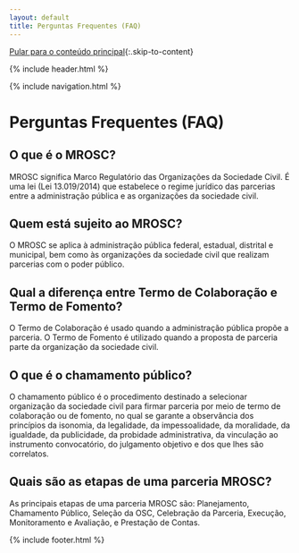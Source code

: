 ```yaml
---
layout: default
title: Perguntas Frequentes (FAQ)
---
```

<script>
document.documentElement.lang = 'pt-BR';
</script>

[Pular para o conteúdo principal](#conteudo-principal){:.skip-to-content}

{% include header.html %}

{% include navigation.html %}

<main id="conteudo-principal" markdown="1">

# Perguntas Frequentes (FAQ)

<div class="faq-container">
  <div class="faq-item">
    <h2 class="faq-question">O que é o MROSC?</h2>
    <div class="faq-answer">
      <p>MROSC significa Marco Regulatório das Organizações da Sociedade Civil. É uma lei (Lei 13.019/2014) que estabelece o regime jurídico das parcerias entre a administração pública e as organizações da sociedade civil.</p>
    </div>
  </div>

  <div class="faq-item">
    <h2 class="faq-question">Quem está sujeito ao MROSC?</h2>
    <div class="faq-answer">
      <p>O MROSC se aplica à administração pública federal, estadual, distrital e municipal, bem como às organizações da sociedade civil que realizam parcerias com o poder público.</p>
    </div>
  </div>

  <div class="faq-item">
    <h2 class="faq-question">Qual a diferença entre Termo de Colaboração e Termo de Fomento?</h2>
    <div class="faq-answer">
      <p>O Termo de Colaboração é usado quando a administração pública propõe a parceria. O Termo de Fomento é utilizado quando a proposta de parceria parte da organização da sociedade civil.</p>
    </div>
  </div>

  <div class="faq-item">
    <h2 class="faq-question">O que é o chamamento público?</h2>
    <div class="faq-answer">
      <p>O chamamento público é o procedimento destinado a selecionar organização da sociedade civil para firmar parceria por meio de termo de colaboração ou de fomento, no qual se garante a observância dos princípios da isonomia, da legalidade, da impessoalidade, da moralidade, da igualdade, da publicidade, da probidade administrativa, da vinculação ao instrumento convocatório, do julgamento objetivo e dos que lhes são correlatos.</p>
    </div>
  </div>

  <div class="faq-item">
    <h2 class="faq-question">Quais são as etapas de uma parceria MROSC?</h2>
    <div class="faq-answer">
      <p>As principais etapas de uma parceria MROSC são: Planejamento, Chamamento Público, Seleção da OSC, Celebração da Parceria, Execução, Monitoramento e Avaliação, e Prestação de Contas.</p>
    </div>
  </div>
</div>

<script>
document.addEventListener('DOMContentLoaded', (event) => {
  const questions = document.querySelectorAll('.faq-question');
  
  questions.forEach(question => {
    question.addEventListener('click', () => {
      const answer = question.nextElementSibling;
      answer.style.display = answer.style.display === 'block' ? 'none' : 'block';
    });
  });
});
</script>

</main>

{% include footer.html %}

